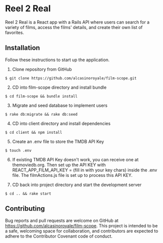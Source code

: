 # Reel 2 Real
Reel 2 Real is a React app with a Rails API where users can search for a variety of films, access the films' details, and create their own list of favorites.

## Installation
Follow these instructions to start up the application.

1. Clone repository from GitHub
```
$ git clone https://github.com/alcasinoroyale/film-scope.git
```

2. CD into film-scope directory and install bundle
```
$ cd film-scope && bundle install
```

3. Migrate and seed database to implement users
```
$ rake db:migrate && rake db:seed
```

4. CD into client directory and install dependencies
```
$ cd client && npm install
```

5. Create an .env file to store the TMDB API Key
```
$ touch .env
```

6. If existing TMDB API Key doesn't work, you can receive one at themoviedb.org. Then set up the API KEY with REACT_APP_FILM_API_KEY = (fill in with your key chars) inside the .env file. The filmActions.js file is set up to process this API KEY.

7. CD back into project directory and start the development server
```
$ cd .. && rake start
```

## Contributing
Bug reports and pull requests are welcome on GitHub at https://github.com/alcasinoroyale/film-scope. This project is intended to be a safe, welcoming space for collaboration, and contributors are expected to adhere to the Contributor Covenant code of conduct.
